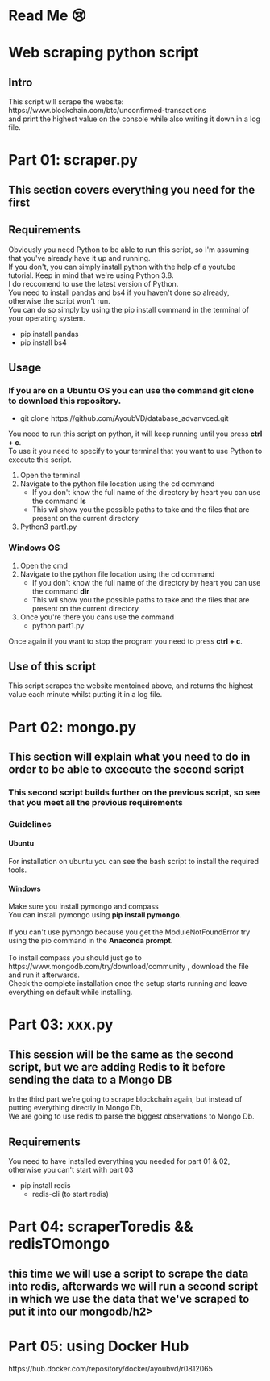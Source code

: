 # Read Me 😢

<h1> Web scraping python script </h1>

<h2> Intro </h2>
This script will scrape the website: https://www.blockchain.com/btc/unconfirmed-transactions <br>
and print the highest value on the console while also writing it down in a log file. <br>

<h1>Part 01: scraper.py</h1>
<h2> This section covers everything you need for the first </h2>

<h2> Requirements </h2>
Obviously you need Python to be able to run this script, so I'm assuming that you've already have it up and running. <br>
If you don't, you can simply install python with the help of a youtube tutorial. Keep in mind that we're using Python 3.8. <br>
I do reccomend to use the latest version of Python. <br>
You need to install pandas and bs4 if you haven't done so already, otherwise the script won't run. <br>
You can do so simply by using the pip install command in the terminal of your operating system. <br>
<ul>
  <li> pip install pandas </li>
  <li> pip install bs4 </li>
</ul>

<h2> Usage </h2>
<h3>If you are on a Ubuntu OS you can use the command git clone to download this repository. </h3>
<ul>
  <li> git clone https://github.com/AyoubVD/database_advanvced.git </li>
</ul>
You need to run this script on python, it will keep running until you press <b>ctrl + c</b>. <br>
To use it you need to specify to your terminal that you want to use Python to execute this script. <br>
<ol>
  <li> Open the terminal </li>
  <li> Navigate to the python file location using the cd command 
  <ul> <li> If you don't know the full name of the directory by heart you can use the command <b>ls</b></li> 
    <li>This wil show you the possible paths to take and the files that are present on the current directory</li> </ul></li></li>
  <li> Python3 part1.py</li> 
</ol>

<h3> Windows OS </h3>
<ol>
  <li> Open the cmd </li>
  <li> Navigate to the python file location using the cd command 
  <ul> <li> If you don't know the full name of the directory by heart you can use the command <b>dir</b></li> 
    <li>This wil show you the possible paths to take and the files that are present on the current directory</li> </ul></li></li>
  <li> Once you're there you cans use the command
    <ul> <li> python part1.py </li> </ul>
  </li>
 </ol>
Once again if you want to stop the program you need to press <b>ctrl + c</b>. <br>



<h2> Use of this script </h2>
This script scrapes the website mentoined above, and returns the highest value each minute whilst putting it in a log file.

<h1>Part 02: mongo.py</h1>
<h2> This section will explain what you need to do in order to be able to excecute the second script </h2>

<h3> This second script builds further on the previous script, so see that you meet all the previous requirements </h3>

<h3> Guidelines </h3>
<h4> Ubuntu </h4>
For installation on ubuntu you can see the bash script to install the required tools. <br>

<h4> Windows </h4>
Make sure you install pymongo and compass
<br>
You can install pymongo using <b>pip install pymongo</b>.<br><br>
If you can't use pymongo because you get the ModuleNotFoundError try using the pip command in the <b>Anaconda prompt</b>.<br><br>
To install compass you should just go to https://www.mongodb.com/try/download/community , download the file and run it afterwards.<br>
Check the complete installation once the setup starts running and leave everything on default while installing.<br>

 <h1>Part 03: xxx.py</h1>
<h2> This session will be the same as the second script, but we are adding Redis to it before sending the data to a Mongo DB </h2>
In the third part we're going to scrape blockchain again, but instead of putting everything directly in Mongo Db, <br>
We are going to use redis to parse the biggest observations to Mongo Db.<br>

<h2> Requirements </h2>
You need to have installed everything you needed for part 01 & 02, otherwise you can't start with part 03
<ul>
  <li> pip install redis 
    <ul>
      <li>
        redis-cli (to start redis)
      </li>
    </ul>
  </li>
</ul>

<h1>Part 04: scraperToredis && redisTOmongo</h1>
<h2>this time we will use a script to scrape the data into redis, 
  afterwards we will run a second script in which we use the data that we've scraped to put it into our mongodb/h2>

<h1>Part 05: using Docker Hub</h1>
https://hub.docker.com/repository/docker/ayoubvd/r0812065
